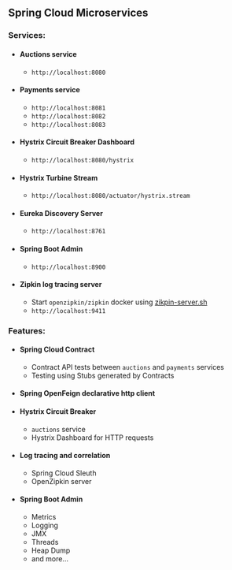 ## Spring Cloud Microservices

### Services:
* #### Auctions service
    * `http://localhost:8080`

* #### Payments service
    * `http://localhost:8081`
    * `http://localhost:8082`
    * `http://localhost:8083`

* #### Hystrix Circuit Breaker Dashboard
    * `http://localhost:8080/hystrix`

* #### Hystrix Turbine Stream
    * `http://localhost:8080/actuator/hystrix.stream`

* #### Eureka Discovery Server
    * `http://localhost:8761`

* #### Spring Boot Admin
    * `http://localhost:8900`

* #### Zipkin log tracing server
    * Start `openzipkin/zipkin` docker using [zikpin-server.sh](zipkin-server/zipkin-server.sh)
    * `http://localhost:9411`


### Features:
* #### Spring Cloud Contract
    * Contract API tests between `auctions` and `payments` services
    * Testing using Stubs generated by Contracts

* #### Spring OpenFeign declarative http client

* #### Hystrix Circuit Breaker
    * `auctions` service
    * Hystrix Dashboard for HTTP requests

* #### Log tracing and correlation
    * Spring Cloud Sleuth
    * OpenZipkin server
    
* #### Spring Boot Admin
    * Metrics
    * Logging
    * JMX
    * Threads
    * Heap Dump
    * and more...
